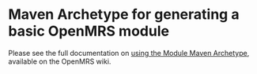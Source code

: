 Maven Archetype for generating a basic OpenMRS module
=====================================================

Please see the full documentation on 
[using the Module Maven Archetype](https://wiki.openmrs.org/display/docs/Using+the+Module+Maven+Archetype), 
available on the OpenMRS wiki.

